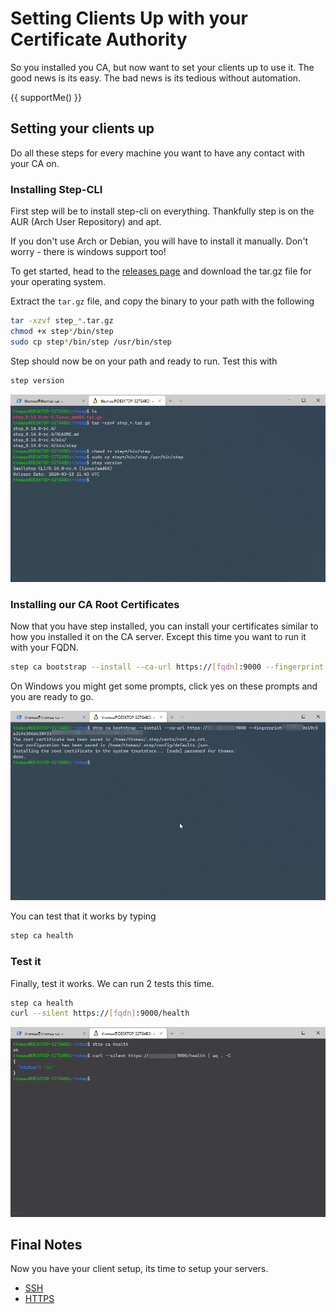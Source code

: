 # Setting Clients Up with your Certificate Authority

So you installed you CA, but now want to set your clients up to use it.
The good news is its easy. The bad news is its tedious without automation.

{{ supportMe() }}

## Setting your clients up

Do all these steps for every machine you want to have any contact with your CA on.



### Installing Step-CLI

First step will be to install step-cli on everything.
Thankfully step is on the AUR (Arch User Repository) and apt.

If you don't use Arch or Debian, you will have to install it manually.
Don't worry - there is windows support too!

To get started, head to the [releases page](https://github.com/smallstep/cli/releases) and download the tar.gz file for your operating system.

Extract the `tar.gz` file, and copy the binary to your path with the following

```sh
tar -xzvf step_*.tar.gz
chmod +x step*/bin/step
sudo cp step*/bin/step /usr/bin/step
```

Step should now be on your path and ready to run.
Test this with
```sh
step version
```

![Step showing up as on path](img/client/install.png)

### Installing our CA Root Certificates

Now that you have step installed, you can install your certificates similar to how you installed it on the CA server.
Except this time you want to run it with your FQDN.

```sh
step ca bootstrap --install --ca-url https://[fqdn]:9000 --fingerprint [fingerprint]
```

On Windows you might get some prompts, click yes on these prompts and you are ready to go.

![Bootstrapping Certificates](img/client/bootstrap.png)

You can test that it works by typing

```sh
step ca health
```

### Test it

Finally, test it works. We can run 2 tests this time.

```sh
step ca health
curl --silent https://[fqdn]:9000/health
```

![Testing Successful](img/client/test.png)


## Final Notes

Now you have your client setup, its time to setup your servers.

* [SSH](../ssh/)
* [HTTPS](../https/)
